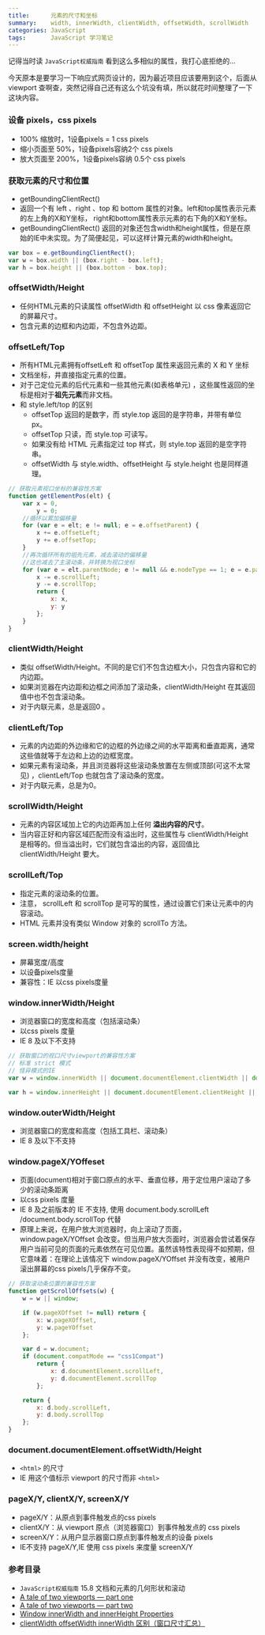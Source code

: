 ```yaml
---
title:      元素的尺寸和坐标
summary:    width, innerWidth, clientWidth, offsetWidth, scrollWidth
categories: JavaScript
tags:       JavaScript 学习笔记
---
```


记得当时读 `JavaScript权威指南` 看到这么多相似的属性，我打心底拒绝的...

今天原本是要学习一下响应式网页设计的，因为最近项目应该要用到这个，后面从 viewport 查啊查，突然记得自己还有这么个坑没有填，所以就花时间整理了一下这块内容。

### 设备 pixels，css pixels

- 100% 缩放时，1设备pixels = 1 css pixels
- 缩小页面至 50%，1设备pixels容纳2个 css pixels
- 放大页面至 200%，1设备pixels容纳 0.5个 css pixels

### 获取元素的尺寸和位置

- getBoundingClientRect()
- 返回一个有 left 、right 、top 和 bottom 属性的对象。left和top属性表示元素的左上角的X和Y坐标， right和bottom属性表示元素的右下角的X和Y坐标。
- getBoundingClientRect() 返回的对象还包含width和height属性，但是在原始的IE中未实现。为了简便起见，可以这样计算元素的width和height。

```javascript
var box = e.getBoundingClientRect();
var w = box.width || (box.right - box.left);
var h = box.height || (box.bottom - box.top);
```

### offsetWidth/Height

- 任何HTML元素的只读属性 offsetWidth 和 offsetHeight 以 css 像素返回它的屏幕尺寸。
- 包含元素的边框和内边距，不包含外边距。

### offsetLeft/Top

- 所有HTML元素拥有offsetLeft 和 offsetTop 属性来返回元素的 X 和 Y 坐标
- 文档坐标，井直接指定元素的位置。
- 对于己定位元素的后代元素和一些其他元素(如表格单元) ，这些属性返回的坐标是相对于**祖先元素**而非文档。
- 和 style.left/top 的区别
  - offsetTop 返回的是数字，而 style.top 返回的是字符串，并带有单位 px。
  - offsetTop 只读，而 style.top 可读写。
  - 如果没有给 HTML 元素指定过 top 样式，则 style.top 返回的是空字符串。
  - offsetWidth 与 style.width、offsetHeight 与 style.height 也是同样道理。

```javascript
// 获取元素视口坐标的兼容性方案
function getElementPos(elt) {
    var x = 0,
        y = 0;
    //循环以累加偏移量
    for (var e = elt; e != null; e = e.offsetParent) {
        x += e.offsetLeft;
        y += e.offsetTop;
    }
    //再次循环所有的祖先元素，减去滚动的偏移量
    //这也减去了主滚动条，并转换为视口坐标
    for (var e = elt.parentNode; e != null && e.nodeType == 1; e = e.parentNode) {
        x -= e.scrollLeft;
        y -= e.scrollTop;
        return {
            x: x,
            y: y
        };
    }
}
```

### clientWidth/Height

- 类似 offsetWidth/Height。不同的是它们不包含边框大小，只包含内容和它的内边距。
- 如果浏览器在内边距和边框之间添加了滚动条，clientWidth/Height 在其返回值中也不包含滚动条。
- 对于内联元素，总是返回0 。

### clientLeft/Top

- 元素的内边距的外边缘和它的边框的外边缘之间的水平距离和垂直距离，通常这些值就等于左边和上边的边框宽度。
- 如果元素有滚动条，并且浏览器将这些滚动条放置在左侧或顶部(可这不太常见) ，clientLeft/Top 也就包含了滚动条的宽度。
- 对于内联元素，总是为0。

### scrollWidth/Height

- 元素的内容区域加上它的内边距再加上任何 **溢出内容的尺寸**。
- 当内容正好和内容区域匹配而没有溢出时，这些属性与 clientWidth/Height 是相等的。但当溢出时，它们就包含溢出的内容，返回值比 clientWidth/Height 要大。

### scrollLeft/Top

- 指定元素的滚动条的位置。
- 注意， scrollLeft 和 scrollTop 是可写的属性，通过设置它们来让元素中的内容滚动。
- HTML 元素并没有类似 Window 对象的 scrollTo 方法。

###  screen.width/height

- 屏幕宽度/高度
- 以设备pixels度量
- 兼容性：IE 以css pixels度量

### window.innerWidth/Height

- 浏览器窗口的宽度和高度（包括滚动条）
- 以css pixels 度量
- IE 8 及以下不支持

```javascript
// 获取窗口的视口尺寸viewport的兼容性方案
// 标准 strict 模式
// 怪异模式的IE
var w = window.innerWidth || document.documentElement.clientWidth || document.body.clientWidth;  

var h = window.innerHeight || document.documentElement.clientHeight || document.body.clientHeight;
```

### window.outerWidth/Height

- 浏览器窗口的宽度和高度（包括工具栏、滚动条）
- IE 8 及以下不支持

### window.pageX/YOffeset

- 页面(document)相对于窗口原点的水平、垂直位移，用于定位用户滚动了多少的滚动条距离
- 以css pixels 度量
- IE 8 及之前版本的 IE 不支持, 使用 document.body.scrollLeft /document.body.scrollTop 代替
- 原理上来说，在用户放大浏览器时，向上滚动了页面，window.pageX/YOffset 会改变。但当用户放大页面时，浏览器会尝试着保存用户当前可见的页面的元素依然在可见位置。虽然该特性表现得不如预期，但它意味着：在理论上该情况下  window.pageX/YOffset 并没有改变，被用户滚出屏幕的css pixels几乎保存不变。

```javascript
// 获取滚动条位置的兼容性方案
function getScrollOffsets(w) {
    w = w || window;

    if (w.pageXOffset != null) return {
        x: w.pageXOffset,
        y: w.pageYOffset
    };

    var d = w.document;
    if (document.compatMode == "css1Compat")
        return {
            x: d.documentElement.scrollLeft,
            y: d.documentElement.scrollTop
        };

    return {
        x: d.body.scrollLeft,
        y: d.body.scrollTop
    };
}
```

### document.documentElement.offsetWidth/Height

- `<html>` 的尺寸
- IE 用这个值标示 viewport 的尺寸而非 `<html>`

### pageX/Y, clientX/Y, screenX/Y

- pageX/Y：从<html>原点到事件触发点的css pixels
- clientX/Y：从 viewport 原点（浏览器窗口）到事件触发点的 css pixels
- screenX/Y：从用户显示器窗口原点到事件触发点的设备 pixels
- IE不支持 pageX/Y,IE 使用 css pixels 来度量 screenX/Y

### 参考目录

- `JavaScript权威指南` 15.8 文档和元素的几何形状和滚动
- [A tale of two viewports — part one](http://www.quirksmode.org/mobile/viewports.html)
- [A tale of two viewports — part two](http://www.quirksmode.org/mobile/viewports2.html)
- [Window innerWidth and innerHeight Properties](http://www.w3schools.com/jsref/prop_win_innerheight.asp)
- [clientWidth offsetWidth innerWidth 区别（窗口尺寸汇总）](http://www.cnblogs.com/youxin/archive/2012/09/21/2697514.html)